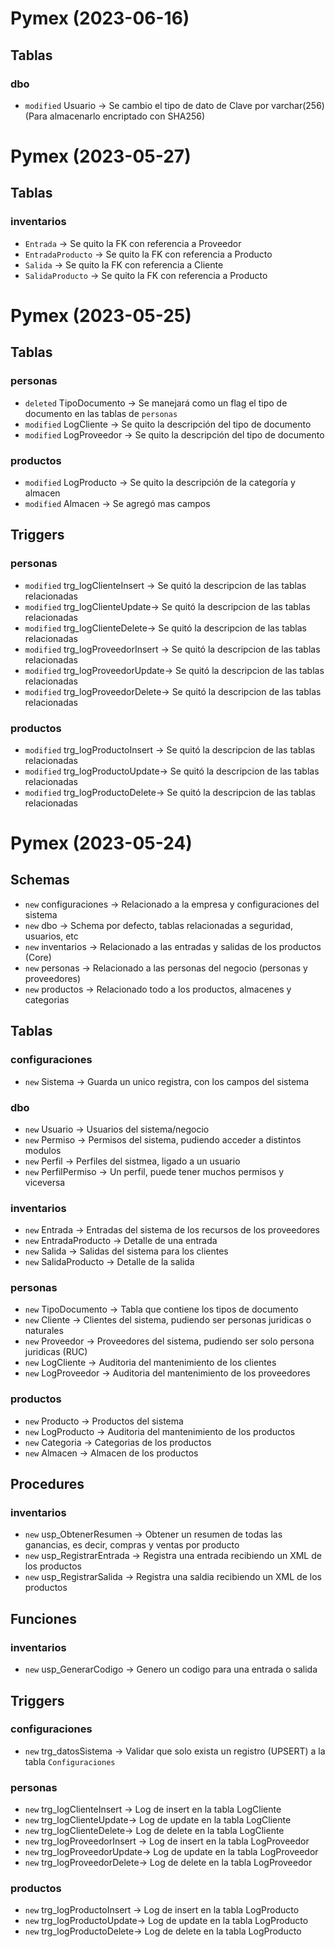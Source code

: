 # Pymex (2023-06-16)

## Tablas

### dbo
- `modified` Usuario -> Se cambio el tipo de dato de Clave por varchar(256) (Para almacenarlo encriptado con SHA256)

# Pymex (2023-05-27)

## Tablas

### inventarios
- `Entrada` -> Se quito la FK con referencia a Proveedor
- `EntradaProducto` -> Se quito la FK con referencia a Producto
- `Salida` -> Se quito la FK con referencia a Cliente
- `SalidaProducto` -> Se quito la FK con referencia a Producto

# Pymex (2023-05-25)

## Tablas

### personas
- `deleted` TipoDocumento -> Se manejará como un flag el tipo de documento en las tablas de `personas`
- `modified` LogCliente -> Se quito la descripción del tipo de documento
- `modified` LogProveedor -> Se quito la descripción del tipo de documento

### productos
- `modified` LogProducto ->  Se quito la descripción de la categoría y almacen
- `modified` Almacen -> Se agregó mas campos

## Triggers

### personas
- `modified` trg_logClienteInsert -> Se quitó la descripcion de las tablas relacionadas
- `modified` trg_logClienteUpdate-> Se quitó la descripcion de las tablas relacionadas
- `modified` trg_logClienteDelete-> Se quitó la descripcion de las tablas relacionadas
- `modified` trg_logProveedorInsert -> Se quitó la descripcion de las tablas relacionadas
- `modified` trg_logProveedorUpdate-> Se quitó la descripcion de las tablas relacionadas
- `modified` trg_logProveedorDelete-> Se quitó la descripcion de las tablas relacionadas

### productos
- `modified` trg_logProductoInsert -> Se quitó la descripcion de las tablas relacionadas
- `modified` trg_logProductoUpdate-> Se quitó la descripcion de las tablas relacionadas
- `modified` trg_logProductoDelete-> Se quitó la descripcion de las tablas relacionadas

# Pymex (2023-05-24)

## Schemas
- `new` configuraciones -> Relacionado a la empresa y configuraciones del sistema
- `new` dbo -> Schema por defecto, tablas relacionadas a seguridad, usuarios, etc
- `new` inventarios -> Relacionado a las entradas y salidas de los productos (Core)
- `new` personas -> Relacionado a las personas del negocio (personas y proveedores)
- `new` productos -> Relacionado todo a los productos, almacenes y categorias

## Tablas

### configuraciones
- `new` Sistema -> Guarda un unico registra, con los campos del sistema

### dbo
- `new` Usuario -> Usuarios del sistema/negocio
- `new` Permiso -> Permisos del sistema, pudiendo acceder a distintos modulos
- `new` Perfil -> Perfiles del sistmea, ligado a un usuario
- `new` PerfilPermiso -> Un perfil, puede tener muchos permisos y viceversa

### inventarios
- `new` Entrada -> Entradas del sistema de los recursos de los proveedores
- `new` EntradaProducto -> Detalle de una entrada
- `new` Salida -> Salidas del sistema  para los clientes
- `new` SalidaProducto -> Detalle de la salida

### personas
- `new` TipoDocumento -> Tabla que contiene los tipos de documento
- `new` Cliente -> Clientes del sistema, pudiendo ser personas juridicas o naturales
- `new` Proveedor -> Proveedores del sistema, pudiendo ser solo persona juridicas (RUC)
- `new` LogCliente -> Auditoria del mantenimiento de los clientes
- `new` LogProveedor -> Auditoria del mantenimiento de los proveedores

### productos
- `new` Producto -> Productos del sistema
- `new` LogProducto -> Auditoria del mantenimiento de los productos 
- `new` Categoria -> Categorias de los productos
- `new` Almacen -> Almacen de los productos

## Procedures

### inventarios
- `new` usp_ObtenerResumen ->  Obtener un resumen de todas las ganancias, es decir, compras y ventas por producto
- `new` usp_RegistrarEntrada -> Registra una entrada recibiendo un XML de los productos
- `new` usp_RegistrarSalida -> Registra una saldia recibiendo un XML de los productos

## Funciones

### inventarios
- `new` usp_GenerarCodigo -> Genero un codigo para una entrada o salida

## Triggers

### configuraciones
- `new` trg_datosSistema -> Validar que solo exista un registro (UPSERT) a la tabla `Configuraciones`

### personas
- `new` trg_logClienteInsert -> Log de insert en la tabla LogCliente
- `new` trg_logClienteUpdate-> Log de update en la tabla LogCliente
- `new` trg_logClienteDelete-> Log de delete en la tabla LogCliente
- `new` trg_logProveedorInsert -> Log de insert en la tabla LogProveedor
- `new` trg_logProveedorUpdate-> Log de update en la tabla LogProveedor
- `new` trg_logProveedorDelete-> Log de delete en la tabla LogProveedor

### productos
- `new` trg_logProductoInsert -> Log de insert en la tabla LogProducto
- `new` trg_logProductoUpdate-> Log de update en la tabla LogProducto
- `new` trg_logProductoDelete-> Log de delete en la tabla LogProducto
